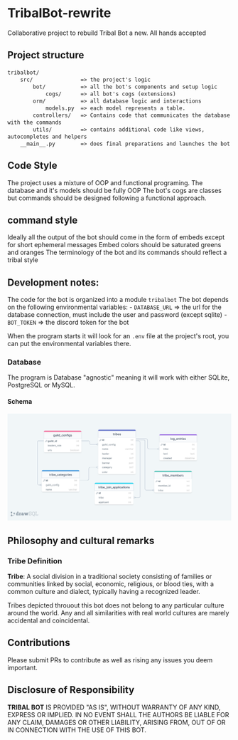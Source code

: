 # TribalBot-rewrite

Collaborative project to rebuild Tribal Bot a new.
All hands accepted

## Project structure

```
tribalbot/
    src/               => the project's logic
        bot/           => all the bot's components and setup logic
            cogs/      => all bot's cogs (extensions)
        orm/           => all database logic and interactions
            models.py  => each model represents a table. 
        controllers/   => Contains code that communicates the database with the commands
        utils/         => contains additional code like views, autocompletes and helpers
    __main__.py        => does final preparations and launches the bot
```

## Code Style

The project uses a mixture of OOP and functional programing.
The database and it's models should be fully OOP
The bot's cogs are classes but commands should be designed following a functional approach.

## command style

Ideally all the output of the bot should come in the form of embeds except for short ephemeral messages
Embed colors should be saturated greens and oranges
The terminology of the bot and its commands should reflect a tribal style

## Development notes:

The code for the bot is organized into a module `tribalbot`
The bot depends on the following environmental variables: 
    - `DATABASE_URL` => the url for the database connection, 
                        must include the user and password (except sqlite)
    - `BOT_TOKEN`    => the discord token for the bot

When the program starts it will look for an `.env` file at the project's root, you can put the environmental variables there. 

### Database

The program is Database "agnostic" meaning it will work with either SQLite, PostgreSQL or MySQL. 

#### Schema

![schema](tribalbot/static/database_diagram.png)

## Philosophy and cultural remarks

### Tribe Definition

**Tribe**: A social division in a traditional society consisting of families or communities linked by social, economic, religious, or blood ties, with a common culture and dialect, typically having a recognized leader.

Tribes depicted throuout this bot does not belong to any particular culture around the world. Any and all similarities with real world cultures are marely accidental and coincidental. 

## Contributions

Please submit PRs to contribute as well as rising any issues you deem important. 

## Disclosure of Responsibility

**TRIBAL BOT** IS PROVIDED "AS IS", WITHOUT WARRANTY OF ANY KIND, EXPRESS OR IMPLIED. IN NO EVENT SHALL THE AUTHORS BE LIABLE FOR ANY CLAIM, DAMAGES OR OTHER LIABILITY, ARISING FROM, OUT OF OR IN CONNECTION WITH THE USE OF THIS BOT.
